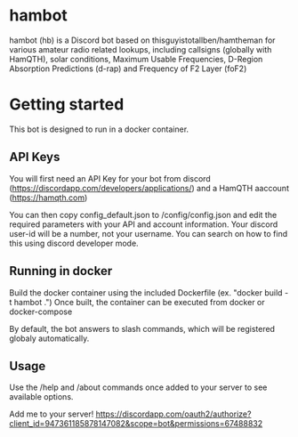 # hambot
hambot (hb) is a Discord bot based on thisguyistotallben/hamtheman for various amateur radio related lookups, including callsigns (globally with HamQTH), solar conditions, Maximum Usable Frequencies, D-Region Absorption Predictions (d-rap) and Frequency of F2 Layer (foF2)

# Getting started
This bot is designed to run in a docker container.

## API Keys
You will first need an API Key for your bot from discord (https://discordapp.com/developers/applications/) and a HamQTH aaccount (https://hamqth.com)

You can then copy config_default.json to /config/config.json and edit the required parameters with your API and account information.  Your discord user-id will be a number, not your username.  You can search on how to find this using discord developer mode.

## Running in docker
Build the docker container using the included Dockerfile (ex. "docker build -t hambot .")
Once built, the container can be executed from docker or docker-compose

By default, the bot answers to slash commands, which will be registered globaly automatically.

## Usage

Use the /help and /about commands once added to your server to see available options.


Add me to your server! https://discordapp.com/oauth2/authorize?client_id=947361185878147082&scope=bot&permissions=67488832
